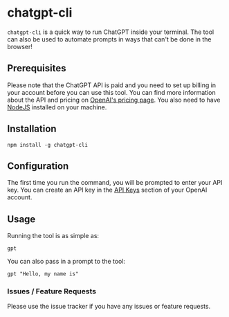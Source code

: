 # chatgpt-cli

`chatgpt-cli` is a quick way to run ChatGPT inside your terminal. The tool can also be used to automate prompts in ways that can't be done in the browser!

## Prerequisites

Please note that the ChatGPT API is paid and you need to set up billing in your account before you can use this tool. You can find more information about the API and pricing on [OpenAI's pricing page](https://openai.com/pricing). You also need to have [NodeJS](https://nodejs.org/) installed on your machine.

## Installation

```shell
npm install -g chatgpt-cli
```

## Configuration

The first time you run the command, you will be prompted to enter your API key. You can create an API key in the [API Keys](https://platform.openai.com/account/api-keys) section of your OpenAI account.

## Usage

Running the tool is as simple as:

```shell
gpt
```

You can also pass in a prompt to the tool:

```shell
gpt "Hello, my name is"
```

### Issues / Feature Requests

Please use the issue tracker if you have any issues or feature requests.
